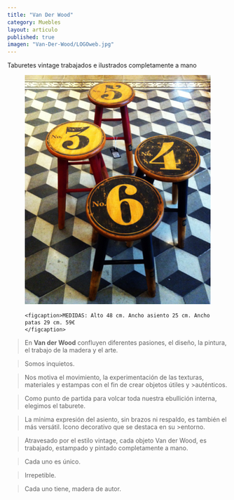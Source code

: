 ```yaml
---
title: "Van Der Wood"
category: Muebles
layout: articulo
published: true
imagen: "Van-Der-Wood/LOGOweb.jpg"
---
```


Taburetes vintage trabajados e ilustrados completamente a mano
<figure>
	<a href="/images/Van-Der-Wood/Web2.jpg"><img src="/images/Van-Der-Wood/Web2.jpg" alt="image"></a>

	<figcaption>MEDIDAS: Alto 48 cm. Ancho asiento 25 cm. Ancho patas 29 cm. 59€	
    </figcaption>
</figure>

>En **Van der Wood** confluyen diferentes pasiones, el diseño, la pintura, el trabajo de la madera y el arte.
 
>Somos inquietos.
 
>Nos motiva el movimiento, la experimentación de las texturas, materiales y estampas con el fin de crear objetos útiles y >auténticos.
 
>Como punto de partida para volcar toda nuestra ebullición interna, elegimos el taburete.
 
>La mínima expresión del asiento, sin brazos ni respaldo, es también el más versátil. Icono decorativo que se destaca en su >entorno.
 
>Atravesado por el estilo vintage, cada objeto Van der Wood, es trabajado, estampado y pintado completamente a mano. 
 
>Cada uno es único.
 
>Irrepetible.
 
>Cada uno tiene, madera de autor.

